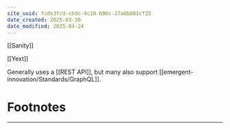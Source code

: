 ```yaml
---
site_uuid: fcde3fcd-cbdc-4c10-b96c-27a0b881cf25
date_created: 2025-03-30
date_modified: 2025-04-24
---
```



[[Sanity]]

[[Yext]] 


Generally uses a [[REST API]], but many also support [[emergent-innovation/Standards/GraphQL]]. 

# Footnotes
***
[^1]: 
